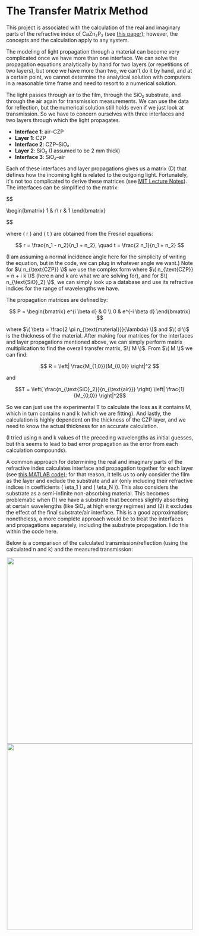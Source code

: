 # The Transfer Matrix Method

This project is associated with the calculation of the real and imaginary parts of the refractive index of CaZn₂P₂ (see [this paper](https://doi.org/10.1002/aenm.202402640)); however, the concepts and the calculation apply to any system.

The modeling of light propagation through a material can become very complicated once we have more than one interface. We can solve the propagation equations analytically by hand for two layers (or repetitions of two layers), but once we have more than two, we can't do it by hand, and at a certain point, we cannot determine the analytical solution with computers in a reasonable time frame and need to resort to a numerical solution.

The light passes through air to the film, through the SiO₂ substrate, and through the air again for transmission measurements. We can use the data for reflection, but the numerical solution still holds even if we just look at transmission. So we have to concern ourselves with three interfaces and two layers through which the light propagates.

- **Interface 1**: air–CZP
- **Layer 1**: CZP
- **Interface 2**: CZP–SiO₂
- **Layer 2**: SiO₂ (I assumed to be 2 mm thick)
- **Interface 3**: SiO₂–air

Each of these interfaces and layer propagations gives us a matrix (D) that defines how the incoming light is related to the outgoing light. Fortunately, it's not too complicated to derive these matrices (see [MIT Lecture Notes](https://ocw.mit.edu/courses/3-024-electronic-optical-and-magnetic-properties-of-materials-spring-2013/bc1be0fe02cf4f8845cc7c8c5ed97008_MIT3_024S13_2012lec23.pdf)). The interfaces can be simplified to the matrix:

$$

\begin{bmatrix}
1 & r\\
r & 1
\end{bmatrix}

$$

where \( r \) and \( t \) are obtained from the Fresnel equations:

$$
r = \frac{n_1 - n_2}{n_1 + n_2}, \quad t = \frac{2 n_1}{n_1 + n_2}
$$

(I am assuming a normal incidence angle here for the simplicity of writing the equation, but in the code, we can plug in whatever angle we want.) Note for $\( n_{\text{CZP}} \)$ we use the complex form where $\( n_{\text{CZP}} = n + i k \)$ (here n and k are what we are solving for), and for $\( n_{\text{SiO}_2} \)$, we can simply look up a database and use its refractive indices for the range of wavelengths we have.

The propagation matrices are defined by:

$$
P = \begin{bmatrix} e^{i \beta d} & 0 \\ 0 & e^{-i \beta d} \end{bmatrix}
$$

where $\( \beta = \frac{2 \pi n_{\text{material}}}{\lambda} \)$ and $\( d \)$ is the thickness of the material. After making four matrices for the interfaces and layer propagations mentioned above, we can simply perform matrix multiplication to find the overall transfer matrix, $\( M \)$. From $\( M \)$ we can find:

$$
R = \left| \frac{M_{1,0}}{M_{0,0}} \right|^2
$$

and

```math
T = \left( \frac{n_{\text{SiO}_2}}{n_{\text{air}}} \right) \left| \frac{1}{M_{0,0}} \right|^2
```

So we can just use the experimental T to calculate the loss as it contains M, which in turn contains n and k (which we are fitting). And lastly, the calculation is highly dependent on the thickness of the CZP layer, and we need to know the actual thickness for an accurate calculation.

(I tried using n and k values of the preceding wavelengths as initial guesses, but this seems to lead to bad error propagation as the error from each calculation compounds).

A common approach for determining the real and imaginary parts of the refractive index calculates interface and propagation together for each layer (see [this MATLAB code](https://www.mathworks.com/matlabcentral/fileexchange/50923-jreftran-a-layered-thin-film-transmission-and-reflection-coefficient-calculator)); for that reason, it tells us to only consider the film as the layer and exclude the substrate and air (only including their refractive indices in coefficients \( \eta_1 \) and \( \eta_N \)). This also considers the substrate as a semi-infinite non-absorbing material. This becomes problematic when (1) we have a substrate that becomes slightly absorbing at certain wavelengths (like SiO₂ at high energy regimes) and (2) it excludes the effect of the final substrate/air interface. This is a good approximation; nonetheless, a more complete approach would be to treat the interfaces and propagations separately, including the substrate propagation. I do this within the code here.

Below is a comparison of the calculated transmission/reflection (using the calculated n and k) and the measured transmission:

<div align="center">
    <img src="https://github.com/user-attachments/assets/74736398-a193-4cc9-9583-1f9e2b88248e" width="500">
</div>

<div align="center">
    <img src="https://github.com/user-attachments/assets/40f874a0-e81d-4a5a-9e1e-8f39bf72ee08" width="500">
</div>
